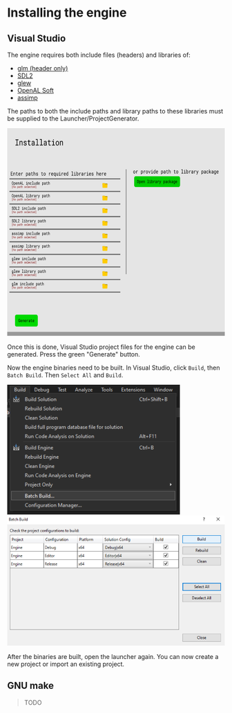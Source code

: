 # Installing the engine

## Visual Studio

The engine requires both include files (headers) and libraries of:

* [glm (header only)](https://github.com/g-truc/glm/)
* [SDL2](https://github.com/libsdl-org/SDL/releases/tag/release-2.24.2)
* [glew](https://github.com/nigels-com/glew)
* [OpenAL Soft](https://github.com/kcat/openal-soft)
* [assimp](https://github.com/assimp/assimp)

The paths to both the include paths and library paths to these libraries
must be supplied to the Launcher/ProjectGenerator.

<img src="Git/Installation.png" width="640" height="480">

Once this is done, Visual Studio project files for the engine can be generated. Press the green "Generate" button.

Now the engine binaries need to be built. In Visual Studio, click `Build`, then `Batch Build`. Then `Select All` and `Build`.

<img src="Git/Build.png" width="400" height="300">
<img src="Git/BatchBuild.png" width="540" height="300">

After the binaries are built, open the launcher again. You can now create a new project or import an existing project.

## GNU make

> TODO
